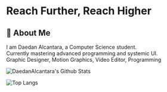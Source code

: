 
# Reach Further, Reach Higher

## 🐤 About Me
I am Daedan Alcantara, a Computer Science student. \
Currently mastering advanced programming and systemic UI. \
Graphic Designer, Motion Graphics, Video Editor, Programming 

![DaedanAlcantara's Github Stats](https://github-readme-stats.vercel.app/api?username=DaedanAlcantara&show_icons=true&theme=dark)

![Top Langs](https://github-readme-stats.vercel.app/api/top-langs/?username=DaedanAlcantara&layout=compact&theme=dark)

